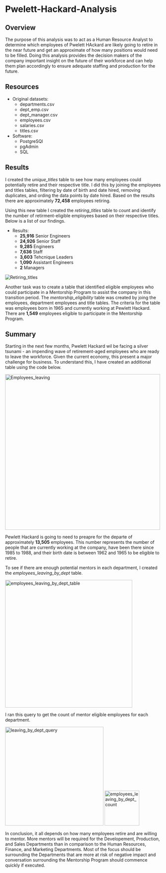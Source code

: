 # Pwelett-Hackard-Analysis
## Overview
The purpose of this analysis was to act as a Human Resource Analyst to determine which employees of Pwelett HAckard are likely going to retire in the near future and get an approximate of how many positions would need to be filled. Doing this analysis provides the decision makers of the company important insight on the future of their workforce and can help them plan accordingly to ensure adequate staffing and production for the future.
## Resources
* Original datasets:
    * departments.csv
    * dept_emp.csv
    * dept_manager.csv
    * employees.csv
    * salaries.csv
    * titles.csv
* Software:
    * PostgreSQl
    * pgAdmin
    * SQL

## Results
I created the *unique_titles* table to see how many employees could potentially retire and their respective title. I did this by joining the employees and titles tables, filtering by date of birth and date hired, removing duplicates, and ording the data points by date hired. Based on the results there are approximately **72,458** employees retiring.

Using this new table I created the *retiring_titles* table to count and identify the number of retirment-eligible employees based on their respective titles. Below is a list of our findings.
* Results:
    * **25,916** Senior Engineers
    * **24,926** Senior Staff
    * **9,285** Engineers
    * **7,636** Staff
    * **3,603** Tehcnique Leaders
    * **1,090** Assistant Engineers
    * **2** Managers

![Retiring_titles](https://user-images.githubusercontent.com/107579508/182459238-2f3c97b2-f156-479f-a22a-dc5f2bfa4a93.png)

Another task was to create a table that identified eligible employees who could participate in a Mentorship Program to assist the company in this transition period. The *mentorship_eligibility* table was created by joing the employees, department employees and title tables. The criteria for the table was employees born in 1965 and currently working at Pewlett Hackard. There are **1,549** employees eligible to participate in the Mentorship Program. 

## Summary
Starting in the next few months, Pwelett Hackard wil be facing a silver tsunami - an impending wave of retirement-aged employees who are ready to leave the workforce. Given the current economy, this present a major challenge for business. To understand this, I have created an additional table using the code below.

<img width="500" alt="Employees_leaving" src="https://user-images.githubusercontent.com/107579508/182467690-dbf6cbc0-7f6b-4dfc-b40c-aa33e475653d.png">

Pewlett Hackard is going to need to preapre for the departe of approximately **13,505** employees. This number represents the number of people that are currently working at the company, have been there since 1985 to 1988, and their birth date is between 1962 and 1965 to be eligible to retire. 

To see if there are enough potential mentors in each department, I created the *employees_leaving_by_dept* table.

<img width="410" alt="employees_leaving_by_dept_table" src="https://user-images.githubusercontent.com/107579508/182469466-e37222e7-cea7-4c22-be52-d711afb5910b.png">

I ran this query to get the count of mentor eligible employees for each department.

<img width="317" alt="leaving_by_dept_query" src="https://user-images.githubusercontent.com/107579508/182469713-f1f54d2e-8907-482b-927d-5ef63b7271bc.png">

<img width="112" alt="employees_leaving_by_dept_count" src="https://user-images.githubusercontent.com/107579508/182469515-dd127290-2b9c-46d8-ad65-0ef37991ca93.png">

In conclusion, it all depends on how many employees retire and are willing to mentor. More mentors will be required for the Developement, Production, and Sales Departments than in comparison to the Human Resources, Finance, and Marketing Departments. Most of the focus should be surrounding the Departments that are more at risk of negative impact and conversation surrounding the Mentorship Program should commence quickly if executed.
